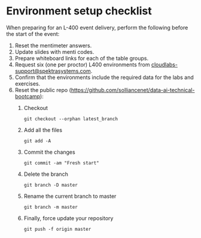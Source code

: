 # Environment setup checklist

When preparing for an L-400 event delivery, perform the following before the start of the event:

1. Reset the mentimeter answers.
2. Update slides with menti codes.
3. Prepare whiteboard links for each of the table groups.
4. Request six (one per proctor) L400 environments from cloudlabs-support@spektrasystems.com.
5. Confirm that the environments include the required data for the labs and exercises.
6. Reset the public repo (<https://github.com/solliancenet/data-ai-technical-bootcamp>):
   1. Checkout

        `git checkout --orphan latest_branch`

   2. Add all the files

        `git add -A`

   3. Commit the changes

        `git commit -am "Fresh start"`

   4. Delete the branch

        `git branch -D master`

   5. Rename the current branch to master

        `git branch -m master`

   6. Finally, force update your repository

        `git push -f origin master`
